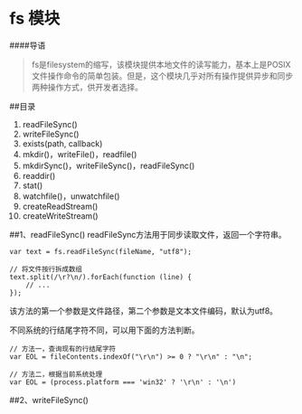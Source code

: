 # fs 模块
####导语
> fs是filesystem的缩写，该模块提供本地文件的读写能力，基本上是POSIX文件操作命令的简单包装。但是，这个模块几乎对所有操作提供异步和同步两种操作方式，供开发者选择。

##目录
1. readFileSync()
2. writeFileSync()
3. exists(path, callback)
4. mkdir()，writeFile()，readfile()
5. mkdirSync()，writeFileSync()，readFileSync()
6. readdir()
7. stat()
8. watchfile()，unwatchfile()
9. createReadStream()
10. createWriteStream()

##1、readFileSync()
readFileSync方法用于同步读取文件，返回一个字符串。

	var text = fs.readFileSync(fileName, "utf8");

	// 将文件按行拆成数组
	text.split(/\r?\n/).forEach(function (line) {
  		// ...
	});		

该方法的第一个参数是文件路径，第二个参数是文本文件编码，默认为utf8。

不同系统的行结尾字符不同，可以用下面的方法判断。


	// 方法一，查询现有的行结尾字符
	var EOL = fileContents.indexOf("\r\n") >= 0 ? "\r\n" : "\n";

	// 方法二，根据当前系统处理
	var EOL = (process.platform === 'win32' ? '\r\n' : '\n')

##2、writeFileSync()